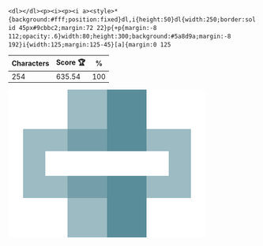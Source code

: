 `<dl></dl><p><i><p><i a><style>*{background:#fff;position:fixed}dl,i{height:50}dl{width:250;border:solid 45px#9cbbc2;margin:72 22}p{+p{margin:-8 112;opacity:.6}width:80;height:300;background:#5a8d9a;margin:-8 192}i{width:125;margin:125-45}[a]{margin:0 125`

| Characters | Score 🏆 | %   |
| ---------- | -------- | --- |
| 254        | 635.54   | 100 |

![](/2025/Jun2025/28/20250628.png)
